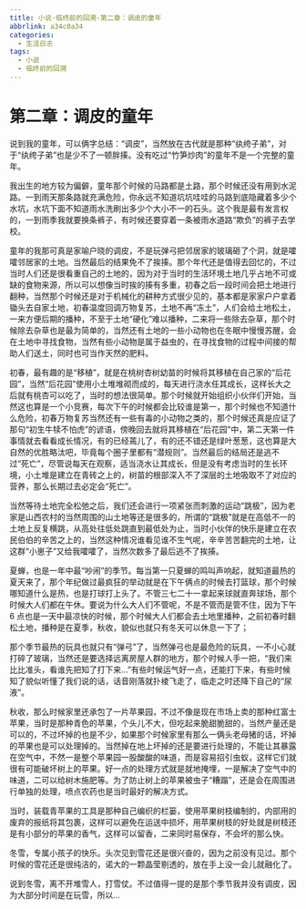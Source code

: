 ```yaml
---
title: 小说-临终前的回溯-第二章：调皮的童年
abbrlink: a34c0a34
categories:
  - 生活日志
tags:
  - 小说
  - 临终前的回溯
---
```


# 第二章：调皮的童年

说到我的童年，可以俩字总结：“调皮”，当然放在古代就是那种“纨绔子弟”，对于“纨绔子弟”也是少不了一顿胖揍。没有吃过“竹笋炒肉”的童年不是一个完整的童年。

我出生的地方较为偏僻，童年那个时候的马路都是土路，那个时候还没有用到水泥路。一到雨天那条路就充满危险，你永远不知道坑坑哇哇的马路到底隐藏着多少个水坑，水坑下面不知道雨水洗刷出多少个大小不一的石头。这个我是最有发言权的，一到雨季我就要换条裤子，有时候还要穿着一条被雨水道路“欺负”的裤子去学校。

童年的我那可真是家喻户晓的调皮，不是玩弹弓把邻居家的玻璃砸了个洞，就是嚯嚯邻居家的土地。当然最后的结果免不了挨揍。那个年代还是值得去回忆的，不过当时人们还是很看重自己的土地的，因为对于当时的生活环境土地几乎占地不可或缺的食物来源，所以可以想像当时挨的揍有多重，初春之后一段时间会把土地进行翻种，当然那个时候还是对于机械化的耕种方式很少见的，基本都是家家户户拿着锄头去自家土地，初春温度回调万物复苏，土地不再“冻土”，人们会给土地松土，一来方便后期的播种，不至于土地“硬化”难以播种，二来将一些除去杂草，那个时候除去杂草也是最为简单的，当然还有土地的一些小动物也在冬眠中慢慢苏醒，会在土地中寻找食物，当然有些小动物是属于益虫的，在寻找食物的过程中间接的帮助人们送土，同时也可当作天然的肥料。

初春，最有趣的是“移植”，就是在桃树杏树幼苗的时候将其移植在自己家的“后花园”，当然“后花园”使用小土堆堆砌而成的，每天进行浇水任其成长，这样长大之后就有桃杏可以吃了，当时的想法很简单。那个时候就开始组织小伙伴们开始，当然这也算是一个小竞赛，每次下午的时候都会比较谁是第一，那个时候也不知道什么危险，初春万物复苏当然还有一些有毒的小动物之类的，那个时候还真是应证了那句“初生牛犊不怕虎”的谚语，傍晚回去就将其移植在“后花园”中，第二天第一件事情就去看看成长情况，有的已经蔫儿了，有的还不错还是绿叶葱葱，这也算是大自然的优胜略汰吧，毕竟每个圈子里都有“潜规则”。当然最后的结局还是逃不过“死亡”，尽管说每天在观察，适当浇水让其成长，但是没有考虑当时的生长环境，小土堆是建立在青砖之上的，树苗的根部深入不了深层的土地吸取不了对应的营养，那么长期过去必定会“死亡”。

当然等待土地完全松弛之后，我们还会进行一项紧张而刺激的运动“跳极”，因为老家是山西农村的当然周围的山土地等还是很多的，所谓的“跳极”就是在高低不一的土地上反复横跳，从高处往低处跳直到最低处为止，当时小伙伴的快乐是建立在农民伯伯的辛苦之上的，当然这种情况谁看见谁不生气呢，辛辛苦苦翻完的土地，让这群“小崽子”又给我嚯嚯了，当然次数多了最后逃不了挨揍。

夏蝉，也是一年中最“吵闹”的季节。每当第一只夏蝉的鸣叫声响起，就知道最热的夏天来了，那个年纪做过最疯狂的举动就是在下午俩点的时候去打篮球，那个时候哪知道什么是热，也是打球打上头了。不管三七二十一拿起来球就直奔球场，那个时候大人们都在午休。要说为什么大人们不管呢，不是不管而是管不住，因为下午 6 点也是一天中最凉快的时候，那个时候大人们都会去土地里播种，之前初春时翻松土地，播种是在夏季，秋收，貌似也就只有冬天可以休息一下了；

那个季节最热的玩具也就只有“弹弓”了，当然弹弓也是最危险的玩具，一不小心就打碎了玻璃，当然还是要选择远离房屋人群的地方，那个时候人手一把，“我们来比比准头，看谁先把知了打下来...”有些时候运气好一点，还能打下来，有些时候知了貌似听懂了我们说的话，话音刚落就扑棱飞走了，临走之时还降下自己的“尿液”。

秋收，那么时候家里还承包了一片苹果园，不过不像是现在市场上卖的那种红富士苹果，当时是那种青色的苹果，个头儿不大，但吃起来脆甜脆甜的，当然产量还是可以的，不过坏掉的也是不少，如果那个时候家里有那么一俩头老母猪的话，坏掉的苹果也是可以处理掉的。当然掉在地上坏掉的还是要进行处理的，不能让其暴露在空气中，不然一是整个苹果园一股酸酸的味道，而是容易招引虫蚁，这样它们就很有可能破坏树上的苹果。好一点的处理方式就是就地掩埋，一是解决了空气中的味道，二可以给树木施肥等。为了防止树上的苹果被虫子“糟蹋”，还是会在周围进行单独的处理，喷点农药也是当时最好的解决方式。

当时，装载青苹果的工具是那种自己编织的栏篓，使用苹果树枝编制的，内部用的废弃的报纸将其包裹，这样可以避免在运送中损坏，用苹果树枝的好处就是树枝还是有小部分的苹果的香气，这样可以留香，二来同时易保存，不会坏的那么快。

冬雪，专属小孩子的快乐。头次见到雪花还是很兴奋的，因为之前没有见过。那个时候的雪花还是很纯洁的，诺大的一颗晶莹剔透的，放在手上没一会儿就融化了。

说到冬雪，离不开堆雪人，打雪仗。不过值得一提的是那个季节我并没有调皮，因为大部分时间是在玩雪，所以...